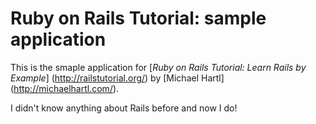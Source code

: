 # Ruby on Rails Tutorial: sample application

This is the smaple application for
[*Ruby on Rails Tutorial: Learn Rails by Example*] (http://railstutorial.org/)
by [Michael Hartl] (http://michaelhartl.com/).

I didn't know anything about Rails before and now I do!